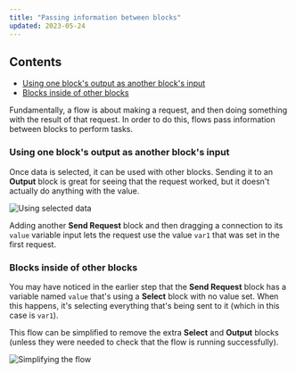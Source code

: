 ```yaml
---
title: "Passing information between blocks"
updated: 2023-05-24
---
```


## Contents

* [Using one block's output as another block's input](#using-one-blocks-output-as-another-blocks-input)
* [Blocks inside of other blocks](#blocks-inside-of-other-blocks)

Fundamentally, a flow is about making a request, and then doing something with the result of that request. In order to do this, flows pass information between blocks to perform tasks.

### Using one block's output as another block's input

Once data is selected, it can be used with other blocks. Sending it to an **Output** block is great for seeing that the request worked, but it doesn't actually do anything with the value.

![Using selected data](https://assets.postman.com/postman-labs-docs/concepts/using-selected-data.gif)

Adding another **Send Request** block and then dragging a connection to its `value` variable input lets the request use the value `var1` that was set in the first request.

### Blocks inside of other blocks

You may have noticed in the earlier step that the **Send Request** block has a variable named `value` that's using a **Select** block with no value set. When this happens, it's selecting everything that's being sent to it (which in this case is `var1`).

This flow can be simplified to remove the extra **Select** and **Output** blocks (unless they were needed to check that the flow is running successfully).

![Simplifying the flow](https://assets.postman.com/postman-labs-docs/concepts/simplifying-the-flow.gif)

